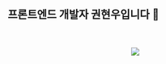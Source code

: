 
<div align='left'>
  <h2>프론트엔드 개발자 권현우입니다 👋</h2>
</div>
<br></br>
<div align='center'>
  <a href="https://hits.seeyoufarm.com"><img src="https://hits.seeyoufarm.com/api/count/incr/badge.svg?url=https%3A%2F%2Fgithub.com%2Flbaku89%2Fhit-counter&count_bg=%237C7C7C&title_bg=%230080FF&icon=github.svg&icon_color=%23FFFFFF&title=hits&edge_flat=false"/></a>
</div>

<!--


- ✅프로덕트의 성공을 최우선으로 생각해요
- ✅목적 조직을 선호해요  
- ✅새로운 기능 개발하기를 좋아해요
- ✅DX에도 관심이 많아요
- ✅문제를 해결했을 때 오는 쾌감을 좋아해요


### stack
![Badge](https://img.shields.io/badge/React-61DAFB.svg?&logo=React&logoColor=FFF)
![Badge](https://img.shields.io/badge/Next.js-000000.svg?&logo=Next.js&logoColor=FFF)
![Badge](https://img.shields.io/badge/HTML5-E34F26.svg?&logo=HTML5&logoColor=FFF)
![Badge](https://img.shields.io/badge/CSS3-1572B6.svg?&logo=CSS3&logoColor=FFF)
![Badge](https://img.shields.io/badge/shadcn/ui-000000.svg?&logo=shadcn/ui&logoColor=FFF)
![Badge](https://img.shields.io/badge/Tailwind%20CSS-06B6D4.svg?&logo=Tailwind%20CSS&logoColor=FFF)
![Badge](https://img.shields.io/badge/Sass-CC6699.svg?&logo=Sass&logoColor=FFF)
![Badge](https://img.shields.io/badge/MUI-007FFF.svg?&logo=MUI&logoColor=FFF)
![Badge](https://img.shields.io/badge/JavaScript-F7DF1E.svg?&logo=JavaScript&logoColor=FFF)
![Badge](https://img.shields.io/badge/TypeScript-3178C6.svg?&logo=TypeScript&logoColor=FFF)
![Badge](https://img.shields.io/badge/styled-components-DB7093.svg?&logo=styled-components&logoColor=FFF)
![Badge](https://img.shields.io/badge/Redux-764ABC.svg?&logo=Redux&logoColor=FFF)
-->

<!--
**lbaku89/lbaku89** is a ✨ _special_ ✨ repository because its `README.md` (this file) appears on your GitHub profile.

Here are some ideas to get you started:

- 🔭 I’m currently working on ...
- 🌱 I’m currently learning ...
- 👯 I’m looking to collaborate on ...
- 🤔 I’m looking for help with ...
- 💬 Ask me about ...
- 📫 How to reach me: ...
- 😄 Pronouns: ...
- ⚡ Fun fact: ...
-->

